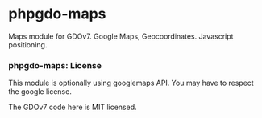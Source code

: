 # phpgdo-maps

Maps module for GDOv7. Google Maps, Geocoordinates.
Javascript positioning.

### phpgdo-maps: License

This module is optionally using googlemaps API.
You may have to respect the google license.

The GDOv7 code here is MIT licensed.
